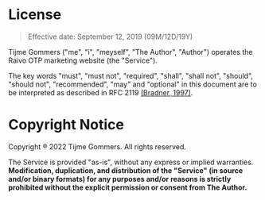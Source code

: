 # License

> Effective date: September 12, 2019 (09M/12D/19Y)

Tijme Gommers ("me", "i", "meyself", "The Author", "Author") operates the Raivo OTP marketing website (the "Service").

The key words "must", "must not", "required", "shall", "shall not", "should", "should not", "recommended", "may" and "optional" in this document are to be interpreted as described in RFC 2119 [(Bradner, 1997)](https://www.ietf.org/rfc/rfc2119.txt).

# Copyright Notice

Copyright ® 2022 Tijme Gommers. All rights reserved.

The Service is provided "as-is", without any express or implied warranties. **Modification, duplication, and distribution of the "Service" (in source and/or binary formats) for any purposes and/or reasons is strictly prohibited without the explicit permission or consent from The Author.**
